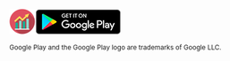 [![Money Control](Money_Control_Icon.png)![Google Play Store](badge_new.png)](https://play.google.com/store/apps/details?id=com.app.herydevelopments.moneycontrol)

<sup>Google Play and the Google Play logo are trademarks of Google LLC.<sub>
